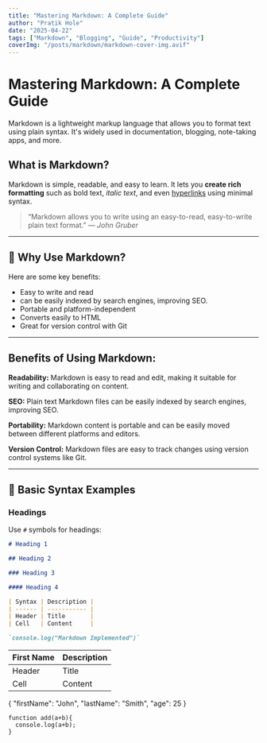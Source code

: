 ```yaml
---
title: "Mastering Markdown: A Complete Guide"
author: "Pratik Hole"
date: "2025-04-22"
tags: ["Markdown", "Blogging", "Guide", "Productivity"]
coverImg: "/posts/markdown/markdown-cover-img.avif"
---
```


# Mastering Markdown: A Complete Guide

Markdown is a lightweight markup language that allows you to format text using plain syntax. It's widely used in documentation, blogging, note-taking apps, and more.

## What is Markdown?

Markdown is simple, readable, and easy to learn. It lets you **create rich formatting** such as bold text, _italic text_, and even [hyperlinks](https://www.markdownguide.org/) using minimal syntax.

> “Markdown allows you to write using an easy-to-read, easy-to-write plain text format.” — _John Gruber_

---

## 📌 Why Use Markdown?

Here are some key benefits:

- Easy to write and read
- can be easily indexed by search engines, improving SEO.
- Portable and platform-independent
- Converts easily to HTML
- Great for version control with Git

---

## Benefits of Using Markdown:

**Readability:**
Markdown is easy to read and edit, making it suitable for writing and collaborating on content.

**SEO:**
Plain text Markdown files can be easily indexed by search engines, improving SEO.

**Portability:**
Markdown content is portable and can be easily moved between different platforms and editors.

**Version Control:**
Markdown files are easy to track changes using version control systems like Git.

---

## 📝 Basic Syntax Examples

### Headings

Use `#` symbols for headings:

```md
# Heading 1

## Heading 2

### Heading 3

#### Heading 4

| Syntax | Description |
| ------ | ----------- |
| Header | Title       |
| Cell   | Content     |

`console.log("Markdown Implemented")`
```

| First Name | Description |
| ---------- | ----------- |
| Header     | Title       |
| Cell       | Content     |

{
"firstName": "John",
"lastName": "Smith",
"age": 25
}

```
function add(a+b){
  console.log(a+b);
}
```
